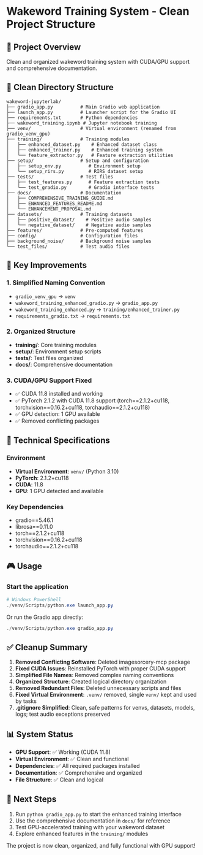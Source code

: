 # Wakeword Training System - Clean Project Structure

## 🎯 Project Overview
Clean and organized wakeword training system with CUDA/GPU support and comprehensive documentation.

## 📁 Clean Directory Structure

```
wakeword-jupyterlab/
├── gradio_app.py          # Main Gradio web application
├── launch_app.py          # Launcher script for the Gradio UI
├── requirements.txt       # Python dependencies
├── wakeword_training.ipynb # Jupyter notebook training
├── venv/                  # Virtual environment (renamed from gradio_venv_gpu)
├── training/              # Training modules
│   ├── enhanced_dataset.py    # Enhanced dataset class
│   ├── enhanced_trainer.py    # Enhanced training system
│   └── feature_extractor.py   # Feature extraction utilities
├── setup/                 # Setup and configuration
│   ├── setup_env.py          # Environment setup
│   └── setup_rirs.py         # RIRS dataset setup
├── tests/                 # Test files
│   ├── test_features.py      # Feature extraction tests
│   └── test_gradio.py        # Gradio interface tests
├── docs/                  # Documentation
│   ├── COMPREHENSIVE_TRAINING_GUIDE.md
│   ├── ENHANCED_FEATURES_README.md
│   └── ENHANCEMENT_PROPOSAL.md
├── datasets/              # Training datasets
│   ├── positive_dataset/    # Positive audio samples
│   └── negative_dataset/    # Negative audio samples
├── features/              # Pre-computed features
├── config/                # Configuration files
├── background_noise/      # Background noise samples
└── test_files/            # Test audio files
```

## 🚀 Key Improvements

### 1. **Simplified Naming Convention**
- `gradio_venv_gpu` → `venv`
- `wakeword_training_enhanced_gradio.py` → `gradio_app.py`
- `wakeword_training_enhanced.py` → `training/enhanced_trainer.py`
- `requirements_gradio.txt` → `requirements.txt`

### 2. **Organized Structure**
- **training/**: Core training modules
- **setup/**: Environment setup scripts
- **tests/**: Test files organized
- **docs/**: Comprehensive documentation

### 3. **CUDA/GPU Support Fixed**
- ✅ CUDA 11.8 installed and working
- ✅ PyTorch 2.1.2 with CUDA 11.8 support (torch==2.1.2+cu118, torchvision==0.16.2+cu118, torchaudio==2.1.2+cu118)
- ✅ GPU detection: 1 GPU available
- ✅ Removed conflicting packages

## 🔧 Technical Specifications

### Environment
- **Virtual Environment**: `venv/` (Python 3.10)
- **PyTorch**: 2.1.2+cu118
- **CUDA**: 11.8
- **GPU**: 1 GPU detected and available

### Key Dependencies
- gradio==5.46.1
- librosa==0.11.0
- torch==2.1.2+cu118
- torchvision==0.16.2+cu118
- torchaudio==2.1.2+cu118

## 🎮 Usage

### Start the application
```powershell
# Windows PowerShell
./venv/Scripts/python.exe launch_app.py
```

Or run the Gradio app directly:
```powershell
./venv/Scripts/python.exe gradio_app.py
```

## ✅ Cleanup Summary

1. **Removed Conflicting Software**: Deleted imagesorcery-mcp package
2. **Fixed CUDA Issues**: Reinstalled PyTorch with proper CUDA support
3. **Simplified File Names**: Removed complex naming conventions
4. **Organized Structure**: Created logical directory organization
5. **Removed Redundant Files**: Deleted unnecessary scripts and files
6. **Fixed Virtual Environment**: `.venv/` removed, single `venv/` kept and used by tasks
7. **.gitignore Simplified**: Clean, safe patterns for venvs, datasets, models, logs; test audio exceptions preserved

## 📊 System Status

- **GPU Support**: ✅ Working (CUDA 11.8)
- **Virtual Environment**: ✅ Clean and functional
- **Dependencies**: ✅ All required packages installed
- **Documentation**: ✅ Comprehensive and organized
- **File Structure**: ✅ Clean and logical

## 🎯 Next Steps

1. Run `python gradio_app.py` to start the enhanced training interface
2. Use the comprehensive documentation in `docs/` for reference
3. Test GPU-accelerated training with your wakeword dataset
4. Explore enhanced features in the `training/` modules

The project is now clean, organized, and fully functional with GPU support!
